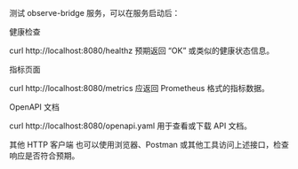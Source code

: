 测试 observe-bridge 服务，可以在服务启动后：

健康检查

curl http://localhost:8080/healthz
预期返回 “OK” 或类似的健康状态信息。

指标页面

curl http://localhost:8080/metrics
应返回 Prometheus 格式的指标数据。

OpenAPI 文档

curl http://localhost:8080/openapi.yaml
用于查看或下载 API 文档。

其他 HTTP 客户端
也可以使用浏览器、Postman 或其他工具访问上述接口，检查响应是否符合预期。
